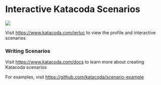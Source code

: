 # Interactive Katacoda Scenarios

[![](http://shields.katacoda.com/katacoda/jerluc/count.svg)](https://www.katacoda.com/jerluc "Get your profile on Katacoda.com")

Visit https://www.katacoda.com/jerluc to view the profile and interactive scenarios

### Writing Scenarios
Visit https://www.katacoda.com/docs to learn more about creating Katacoda scenarios

For examples, visit https://github.com/katacoda/scenario-example

